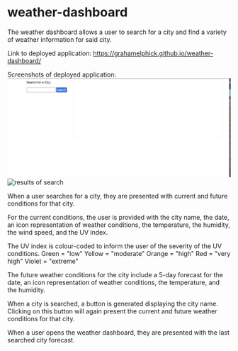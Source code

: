 # weather-dashboard

The weather dashboard allows a user to search for a city and find a variety of weather information for said city.


Link to deployed application:
https://grahamelphick.github.io/weather-dashboard/


Screenshots of deployed application:
<img src="./screenshots/original-screen.png" alt="landing page">
<img src="./screenshots/information-screen" alt="results of search">


When a user searches for a city, they are presented with current and future conditions for that city.

For the current conditions, the user is provided with the city name, the date, an icon representation of weather conditions, the temperature, the humidity, the wind speed, and the UV index.

The UV index is colour-coded to inform the user of the severity of the UV conditions.
Green = "low"
Yellow = "moderate"
Orange = "high"
Red = "very high"
Violet = "extreme"

The future weather conditions for the city include a 5-day forecast for the date, an icon representation of weather conditions, the temperature, and the humidity.

When a city is searched, a button is generated displaying the city name. Clicking on this button will again present the current and future weather conditions for that city.

When a user opens the weather dashboard, they are presented with the last searched city forecast.